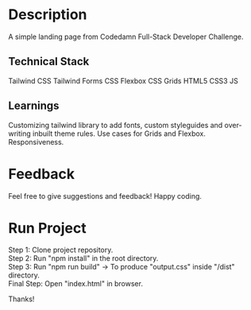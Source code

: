 # Description

A simple landing page from Codedamn Full-Stack Developer Challenge.

## Technical Stack

Tailwind CSS
Tailwind Forms
CSS Flexbox
CSS Grids
HTML5
CSS3
JS

## Learnings

Customizing tailwind library to add fonts, custom styleguides and over-writing inbuilt theme rules.
Use cases for Grids and Flexbox.
Responsiveness.

# Feedback

Feel free to give suggestions and feedback! Happy coding.

# Run Project

Step 1: Clone project repository. <br />
Step 2: Run "npm install" in the root directory. <br />
Step 3: Run "npm run build" -> To produce "output.css" inside "/dist" directory. <br />
Final Step: Open "index.html" in browser. <br />

Thanks!
